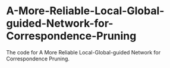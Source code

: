 # A-More-Reliable-Local-Global-guided-Network-for-Correspondence-Pruning
The code for A More Reliable Local-Global-guided Network for Correspondence Pruning.
